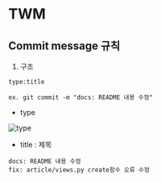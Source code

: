 # TWM

## Commit message 규칙

1. 구조

```
type:title

ex. git commit -m "docs: README 내용 수정"
```

- type

![type](https://github.com/Demopeu/TWM/assets/156268475/c31f78f6-67bb-46f2-a830-58590515a02e)

- title : 제목

```
docs: README 내용 수정
fix: article/views.py create함수 오류 수정
```
